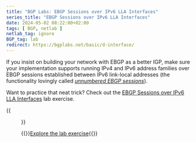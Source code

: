 ```yaml
---
title: "BGP Labs: EBGP Sessions over IPv6 LLA Interfaces"
series_title: "EBGP Sessions over IPv6 LLA Interfaces"
date: 2024-05-02 08:22:00+02:00
tags: [ BGP, netlab ]
netlab_tag: ignore
BGP_tag: lab
redirect: https://bgplabs.net/basic/d-interface/
---
```

If you insist on building your network with EBGP as a better IGP, make sure your implementation supports running IPv4 and IPv6 address families over EBGP sessions established between IPv6 link-local addresses (the functionality lovingly called *[unnumbered EBGP sessions](https://blog.ipspace.net/2022/11/bgp-unnumbered-duct-tape.html)*).

Want to practice that neat trick? Check out the [EBGP Sessions over IPv6 LLA Interfaces](https://bgplabs.net/basic/d-interface/) lab exercise.

{{<figure src="https://bgplabs.net/basic/topology-interface-ebgp.png">}}

{{<jump>}}[Explore the lab exercise](https://bgplabs.net/basic/d-interface/){{</jump>}}
